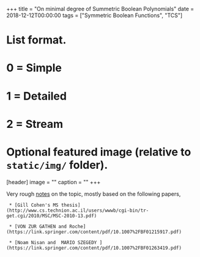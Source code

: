 +++
title = "On minimal degree of Summetric Boolean Polynomials"
date = 2018-12-12T00:00:00
tags = ["Symmetric Boolean Functions", "TCS"]
# List format.
#   0 = Simple
#   1 = Detailed
#   2 = Stream
# Optional featured image (relative to `static/img/` folder).
[header]
image = ""
caption = ""
+++

Very rough [notes](https://drive.google.com/file/d/15jmFgu6MLJpTB7CTTuHUfo-rJr7EeFzz/view?usp=sharing) on the topic, mostly based on the following papers,

     * [Gill Cohen's MS thesis](http://www.cs.technion.ac.il/users/wwwb/cgi-bin/tr-get.cgi/2010/MSC/MSC-2010-13.pdf)

     * [VON ZUR GATHEN and Roche](https://link.springer.com/content/pdf/10.1007%2FBF01215917.pdf)

     * [Noam Nisan and  MARIO SZEGEDY ](https://link.springer.com/content/pdf/10.1007%2FBF01263419.pdf)


     
